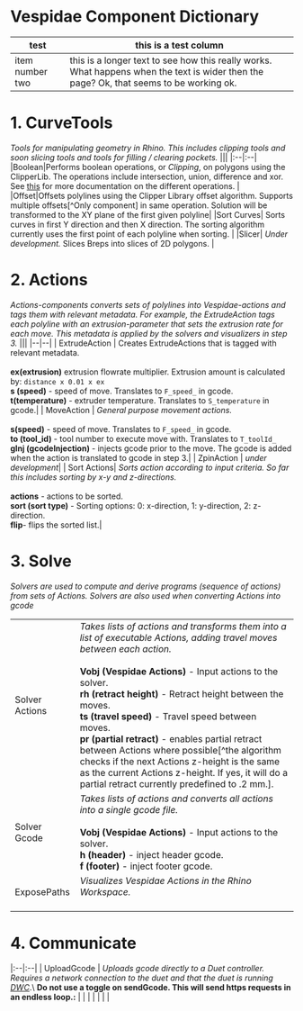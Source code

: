 # Vespidae Component Dictionary 

|test|this is a test column|
|---|---|
|item number two|this is a longer text to see how this really works. What happens when the text is wider then the page? Ok, that seems to be working ok. |

# 1. CurveTools
*Tools for manipulating geometry in Rhino. This includes clipping tools and soon slicing tools and tools for filling / clearing pockets.*
|||
|:--|:--|
|Boolean|Performs boolean operations, or *Clipping*, on polygons using the ClipperLib. The operations include intersection, union, difference and xor. See [this](http://www.angusj.com/delphi/clipper/documentation/Docs/Units/ClipperLib/Types/ClipType.htm) for more documentation on the different operations. |
|Offset|Offsets polylines using the Clipper Library offset algorithm. Supports multiple offsets[^Only component] in same operation. Solution will be transformed to the XY plane of the first given polyline|
|Sort Curves| Sorts curves in first Y direction and then X direction. The sorting algorithm currently uses the first point of each polyline when sorting. |
|Slicer| *Under development.* Slices Breps into slices of 2D polygons. |

# 2. Actions

_Actions-components converts sets of polylines into Vespidae-actions and tags them with relevant metadata. For example, the ExtrudeAction tags each polyline with an extrusion-parameter that sets the extrusion rate for each move. This metadata is applied by the solvers and visualizers in step 3._
|||
|--|--|
| ExtrudeAction | Creates ExtrudeActions that is tagged with relevant metadata. <br> <br> **ex(extrusion)** extrusion flowrate multiplier. Extrusion amount is calculated by: `distance x 0.01 x ex` <br> **s (speed)** - speed of move. Translates to `F_speed_` in gcode. <br> **t(temperature)** - extruder temperature. Translates to `S_temperature` in gcode.|
| MoveAction | *General purpose movement actions.*  <br> <br> **s(speed)**  - speed of move. Translates to `F_speed_` in gcode. <br> **to (tool_id)**  - tool number to execute move with. Translates to `T_toolId_` <br> **gInj (gcodeInjection)** - injects gcode prior to the move. The gcode is added when the action is translated to gcode in step 3.|
| ZpinAction | *under development*|
| Sort Actions| *Sorts action according to input criteria. So far this includes sorting by x-y and z-directions.* <br> <br> **actions** - actions to be sorted. <br> **sort (sort type)** - Sorting options: 0: x-direction, 1: y-direction, 2: z-direction. <br> **flip**- flips the sorted list.| 

# 3. Solve
*Solvers are used to compute and derive programs (sequence of actions) from sets of Actions. Solvers are also used when converting Actions into gcode*

|||
|:--|:--|
| Solver Actions|*Takes lists of actions and transforms them into a list of executable Actions, adding travel moves between each action.* <br><br> **Vobj (Vespidae Actions)** - Input actions to the solver. <br> **rh (retract height)** - Retract height between the moves. <br> **ts (travel speed)** - Travel speed between moves. <br> **pr (partial retract)** - enables partial retract between Actions where possible[^the algorithm checks if the next Actions z-height is the same as the current Actions z-height. If yes, it will do a partial retract currently predefined to .2 mm.]. |
| Solver Gcode| *Takes lists of actions and converts all actions into a single gcode file.* <br><br> **Vobj (Vespidae Actions)** - Input actions to the solver. <br> **h (header)** - inject header gcode. <br> **f (footer)** - inject footer gcode.|
| ExposePaths | *Visualizes Vespidae Actions in the Rhino Workspace.* <br><br>|

# 4. Communicate

|:--|:--|
| UploadGcode | *Uploads gcode directly to a Duet controller. Requires a network connection to the duet and that the duet is running [DWC](https://docs.duet3d.com/en/User_manual/Reference/Duet_Web_Control_Manual)*.\ **Do not use a toggle on sendGcode. This will send https requests in an endless loop.:** |
| | |
| | |
